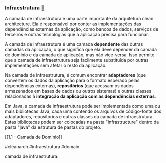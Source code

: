 ### Infraestrutura 🧱
A camada de infraestrutura é uma parte importante da arquitetura clean architecture. Ela é responsável por conter as implementações das dependências externas da aplicação, como bancos de dados, serviços de terceiros e outras tecnologias que a aplicação precisa para funcionar.

A camada de infraestrutura é uma camada **dependente** das outras camadas da aplicação, o que significa que ela deve depender da camada de domínio e da camada de aplicação, mas não vice-versa. Isso permite que a camada de infraestrutura seja facilmente substituída por outras implementações sem afetar o resto da aplicação.

Na camada de infraestrutura, é comum encontrar **adaptadores** (que convertem os dados da aplicação para o formato esperado pelas dependências externas), **repositórios** (que acessam os dados armazenados em bases de dados ou outros sistemas) e outras classes relacionadas à **integração da aplicação com as dependências externas**.

Em Java, a camada de infraestrutura pode ser implementada como uma ou mais bibliotecas Java, cada uma contendo os arquivos de código-fonte dos adaptadores, repositórios e outras classes da camada de infraestrutura. Estas bibliotecas podem ser colocadas na pasta "infrastructure" dentro da pasta "java" da estrutura de pastas do projeto.

[[1.1 - Camada de Dominio]]

#cleanarch #infraestrutura #domain 

camada de infraestrutura.